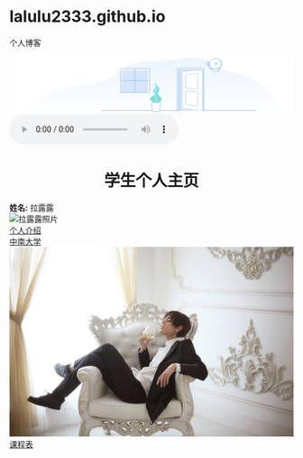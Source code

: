 # lalulu2333.github.io
个人博客
<!DOCTYPE html>
<html lang="zh-CN">
<head>
    <meta charset="UTF-8">
    <meta name="viewport" content="width=device-width, initial-scale=1.0">
    <title>拉露露的博客</title>
</head>
<body>
    <img src="untitled.png" height="100" width="1000">
    <audio controls="controls">
        <source src="今后我与自己流浪.ogg" type="audio/ogg">
        <source src="今后我与自己流浪.mp3" type="audio/mpeg">
      Your browser does not support the audio tag.
      </audio>
    <h1 align = center>学生个人主页</h1>
   <b>姓名:</b> 拉露露<br>
    <img src="ting.jpg" alt="拉露露照片" title="拉露露"/>
    <br>
    <a href ="intradution.html" target="_blank">个人介绍</a>
    <br>
    <a href ="http://www.csu.edu.cn/" target="_blank">中南大学</a>
    <br>
    <a herf ="http://www.csu.edu.cn/" target="_blank"><img src="2.jpg"> </a>
    <br>
    <a href ="class.html" target="_blank">课程表</a>
    <br>  
</body>
</html> 
